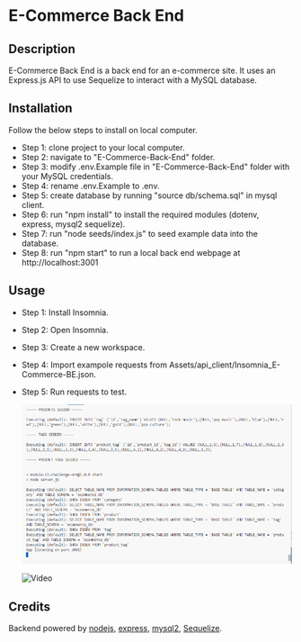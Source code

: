 # E-Commerce Back End

## Description

E-Commerce Back End is a back end for an e-commerce site. It uses an Express.js API to use Sequelize to interact with a MySQL database.

## Installation

Follow the below steps to install on local computer.
- Step 1: clone project to your local computer.
- Step 2: navigate to "E-Commerce-Back-End" folder.
- Step 3: modify .env.Example file in "E-Commerce-Back-End" folder with your MySQL credentials.
- Step 4: rename .env.Example to .env.
- Step 5: create database by running "source db/schema.sql" in mysql client.
- Step 6: run "npm install" to install the required modules (dotenv, express, mysql2 sequelize).
- Step 7: run "node seeds/index.js" to seed example data into the database.
- Step 8: run "npm start" to run a local back end webpage at http://localhost:3001 
    
## Usage

- Step 1: Install Insomnia.
- Step 2: Open Insomnia.
- Step 3: Create a new workspace.
- Step 4: Import exampole requests from Assets/api_client/Insomnia_E-Commerce-BE.json.
- Step 5: Run requests to test.

    ![Screenshot](Assets/images/Screenshot.PNG)

    ![Video](https://drive.google.com/file/d/1Fqp5u_M9vAZ1ZdyMvXCae-ShHenYJG0E/view?usp=sharing)

## Credits

Backend powered by [nodejs](https://nodejs.org/en), [express](https://www.npmjs.com/package/express), [mysql2](https://www.npmjs.com/package/mysql2), [Sequelize](https://www.npmjs.com/package/sequelize).